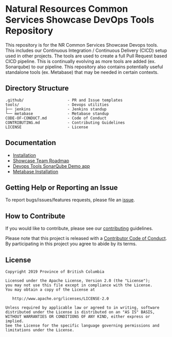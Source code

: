 # Natural Resources Common Services Showcase DevOps Tools Repository

This repository is for the NR Common Services Showcase Devops tools.  This includes our Continuous Integration / Continuous Delivery (CICD) setup used in other projects.  The tools are used to create a full Pull Request based CICD pipeline.  This is continually evolving as more tools are added (ex. Sonarqube) to our pipeline. This repository also contains potentially useful standalone tools (ex. Metabase) that may be needed in certain contexts.

## Directory Structure

    .github/                   - PR and Issue templates
    tools/                     - Devops utilities
    ├── jenkins                - Jenkins standup
    └── metabase               - Metabase standup
    CODE-OF-CONDUCT.md         - Code of Conduct
    CONTRIBUTING.md            - Contributing Guidelines
    LICENSE                    - License

## Documentation

* [Installation](tools/README.md)
* [Showcase Team Roadmap](https://github.com/bcgov/nr-get-token/wiki/Product-Roadmap)
* [Devops Tools SonarQube Demo app](https://github.com/bcgov/nr-showcase-devops-tools-demo-sq.git)
* [Metabase Installation](tools/metabase/README.md)

## Getting Help or Reporting an Issue

To report bugs/issues/features requests, please file an [issue](https://github.com/bcgov/nr-showcase-devops-tools/issues).

## How to Contribute

If you would like to contribute, please see our [contributing](CONTRIBUTING.md) guidelines.

Please note that this project is released with a [Contributor Code of Conduct](CODE-OF-CONDUCT.md). By participating in this project you agree to abide by its terms.

## License

    Copyright 2019 Province of British Columbia

    Licensed under the Apache License, Version 2.0 (the "License");
    you may not use this file except in compliance with the License.
    You may obtain a copy of the License at

       http://www.apache.org/licenses/LICENSE-2.0

    Unless required by applicable law or agreed to in writing, software
    distributed under the License is distributed on an "AS IS" BASIS,
    WITHOUT WARRANTIES OR CONDITIONS OF ANY KIND, either express or implied.
    See the License for the specific language governing permissions and
    limitations under the License.
